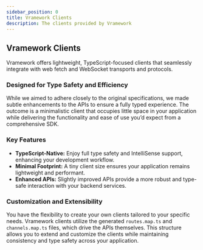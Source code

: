 ```yaml
---
sidebar_position: 0
title: Vramework Clients
description: The clients provided by Vramework
---
```


## Vramework Clients

Vramework offers lightweight, TypeScript-focused clients that seamlessly integrate with web fetch and WebSocket transports and protocols.

### Designed for Type Safety and Efficiency

While we aimed to adhere closely to the original specifications, we made subtle enhancements to the APIs to ensure a fully typed experience. The outcome is a minimalistic client that occupies little space in your application while delivering the functionality and ease of use you’d expect from a comprehensive SDK.

### Key Features

- **TypeScript-Native:** Enjoy full type safety and IntelliSense support, enhancing your development workflow.
- **Minimal Footprint:** A tiny client size ensures your application remains lightweight and performant.
- **Enhanced APIs:** Slightly improved APIs provide a more robust and type-safe interaction with your backend services.

### Customization and Extensibility

You have the flexibility to create your own clients tailored to your specific needs. Vramework clients utilize the generated `routes.map.ts` and `channels.map.ts` files, which drive the APIs themselves. This structure allows you to extend and customize the clients while maintaining consistency and type safety across your application.
